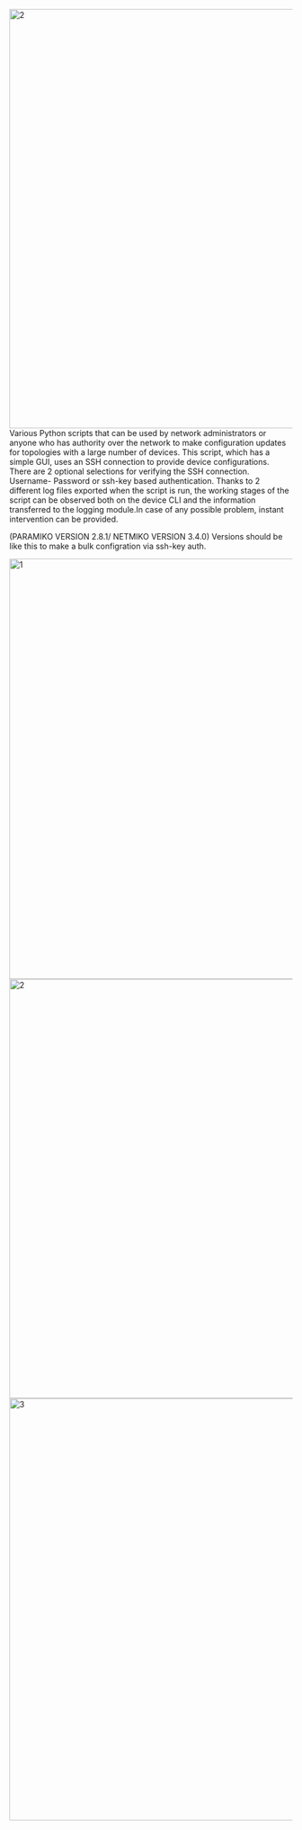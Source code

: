 <img width="746" alt="2" src="https://github.com/user-attachments/assets/93795160-44fa-42bd-9a7c-14d7358ddb9e">Various Python scripts that can be used by network administrators or anyone who has authority over
the network to make configuration updates for topologies with a large number of devices.
This script, which has a simple GUI, uses an SSH connection to provide device
configurations. There are 2 optional selections for verifying the SSH connection. Username-
Password or ssh-key based authentication. Thanks to 2 different log files exported when the
script is run, the working stages of the script can be observed both on the device CLI and the
information transferred to the logging module.In case of any possible problem, instant
intervention can be provided.


(PARAMIKO VERSION 2.8.1/ NETMIKO VERSION 3.4.0)
Versions should be like this to make a bulk configration via ssh-key auth. 


<img width="748" alt="1" src="https://github.com/user-attachments/assets/bb050d43-f10a-4969-8c18-621c6eaf721e">

<img width="746" alt="2" src="https://github.com/user-attachments/assets/9fe1fa34-642f-441c-9bbb-6c67b789d46a">

<img width="751" alt="3" src="https://github.com/user-attachments/assets/a95e6f8b-1e6c-407b-965f-9e6f8772df26">







